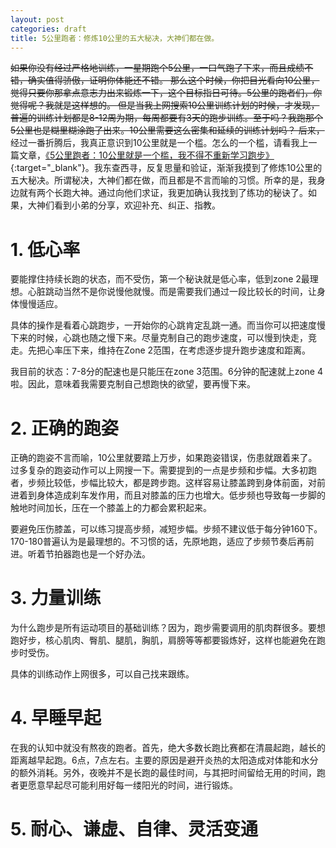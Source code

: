 ```yaml
---
layout: post
categories: draft
title: 5公里跑者：修炼10公里的五大秘决，大神们都在做。
---
```


~~如果你没有经过严格地训练，一星期跑个5公里，一口气跑了下来，而且成绩不错，确实值得骄傲，证明你体能还不错。 那么这个时候，你把目光看向10公里，觉得只要你那拿点意志力出来锻炼一下，这个目标指日可待。5公里的跑者们，你觉得呢？我就是这样想的。
但是当我上网搜索10公里训练计划的时候，才发现，普遍的训练计划都是8-12周为期，每周都要有3天的跑步训练。至于吗？我跑那个5公里也是糊里糊涂跑了出来。10公里需要这么密集和延续的训练计划吗？
后来，~~经过一番折腾后，我真正意识到10公里就是一个槛。怎么的一个槛，请看我上一篇文章，[《5公里跑者：10公里就是一个槛，我不得不重新学习跑步》](http://rm404.net/running/2024/12/12/%E9%87%8D%E5%AD%A6%E8%B7%91%E6%AD%A5.html){:target="_blank"}。我东查西寻，反复思量和验证，渐渐我摸到了修炼10公里的五大秘决。所谓秘决，大神们都在做，而且都是不言而喻的习惯。所幸的是，我身边就有两个长跑大神。通过向他们求证，我更加确认我找到了练功的秘诀了。如果，大神们看到小弟的分享，欢迎补充、纠正、指教。

# 1. 低心率

要能撑住持续长跑的状态，而不受伤，第一个秘诀就是低心率，低到zone 2最理想。心脏跳动当然不是你说慢他就慢。而是需要我们通过一段比较长的时间，让身体慢慢适应。

具体的操作是看着心跳跑步，一开始你的心跳肯定乱跳一通。而当你可以把速度慢下来的时候，心跳也随之慢下来。尽量克制自己的跑步速度，可以慢到快走，竞走。先把心率压下来，维持在Zone 2范围，在考虑逐步提升跑步速度和距离。

我目前的状态：7-8分的配速也是只能压在zone 3范围。6分钟的配速就上zone 4啦。因此，意味着我需要克制自己想跑快的欲望，要再慢下来。

# 2. 正确的跑姿

正确的跑姿不言而喻，10公里就要踏上万步，如果跑姿错误，伤患就跟着来了。过多复杂的跑姿动作可以上网搜一下。需要提到的一点是步频和步幅。大多初跑者，步频比较低，步幅比较大，都是跨步跑。这样容易让膝盖跨到身体前面，对前进着到身体造成刹车发作用，而且对膝盖的压力也增大。低步频也导致每一步脚的触地时间加长，压在一个膝盖上的力都会累积起来。

要避免压伤膝盖，可以练习提高步频，减短步幅。步频不建议低于每分钟160下。170-180普遍认为是最理想的。不习惯的话，先原地跑，适应了步频节奏后再前进。听着节拍器跑也是一个好办法。


# 3. 力量训练

为什么跑步是所有运动项目的基础训练？因为，跑步需要调用的肌肉群很多。要想跑好步，核心肌肉、臀肌、腿肌，胸肌，肩膀等等都要锻炼好，这样也能避免在跑步时受伤。

具体的训练动作上网很多，可以自己找来跟练。

# 4. 早睡早起

在我的认知中就没有熬夜的跑者。首先，绝大多数长跑比赛都在清晨起跑，越长的距离越早起跑。6点，7点左右。主要的原因是避开炎热的太阳造成对体能和水分的额外消耗。另外，夜晚并不是长跑的最佳时间，与其把时间留给无用的时间，跑者更愿意早起尽可能利用好每一缕阳光的时间，进行锻炼。

# 5. 耐心、谦虚、自律、灵活变通





<!--stackedit_data:
eyJoaXN0b3J5IjpbNzc2NzQwNDcyLC05Nzc3MzAxMDAsLTIyMj
EyNzA2OSwtNzcxMTI3NzExLC0xODA3NzM1OTk5LC03OTA5NjQy
MDBdfQ==
-->